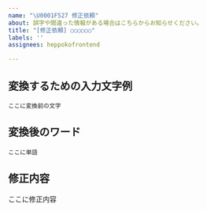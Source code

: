 ```yaml
---
name: "\U0001F527 修正依頼"
about: 誤字や間違った情報がある場合はこちらからお知らせください。
title: "[修正依頼] ○○○○○○"
labels: ''
assignees: heppokofrontend

---
```


<!--
削除依頼の場合は詳細情報、誤ってる場合は正しい変換結果をお知らせください。
以下はテンプレートなので、あわない場合は自由に記載してください。
-->


## 変換するための入力文字例

```
ここに変換前の文字
```

## 変換後のワード

```
ここに単語
```

## 修正内容

<!--
削除依頼の場合は詳細情報、誤ってる場合は正しい変換結果をお知らせください。
-->


ここに修正内容
